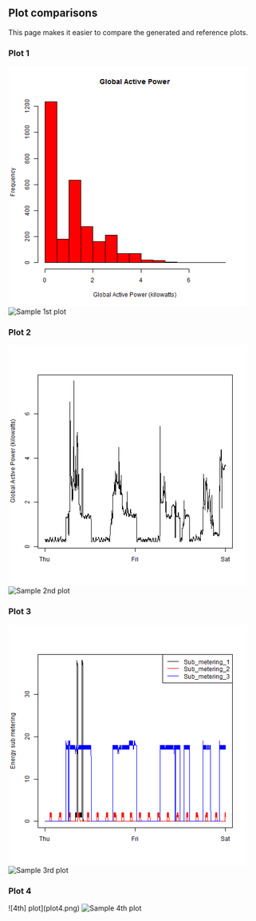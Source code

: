## Plot comparisons

This page makes it easier to compare the generated and reference plots.

### Plot 1

![1st plot](plot1.png) 
![Sample 1st plot](figure/unnamed-chunk-2.png) 

### Plot 2

![2nd plot](plot2.png) 
![Sample 2nd plot](figure/unnamed-chunk-3.png) 

### Plot 3

![3rd plot](plot3.png) 
![Sample 3rd plot](figure/unnamed-chunk-4.png) 

### Plot 4

![4th] plot](plot4.png) 
![Sample 4th plot](figure/unnamed-chunk-5.png) 
